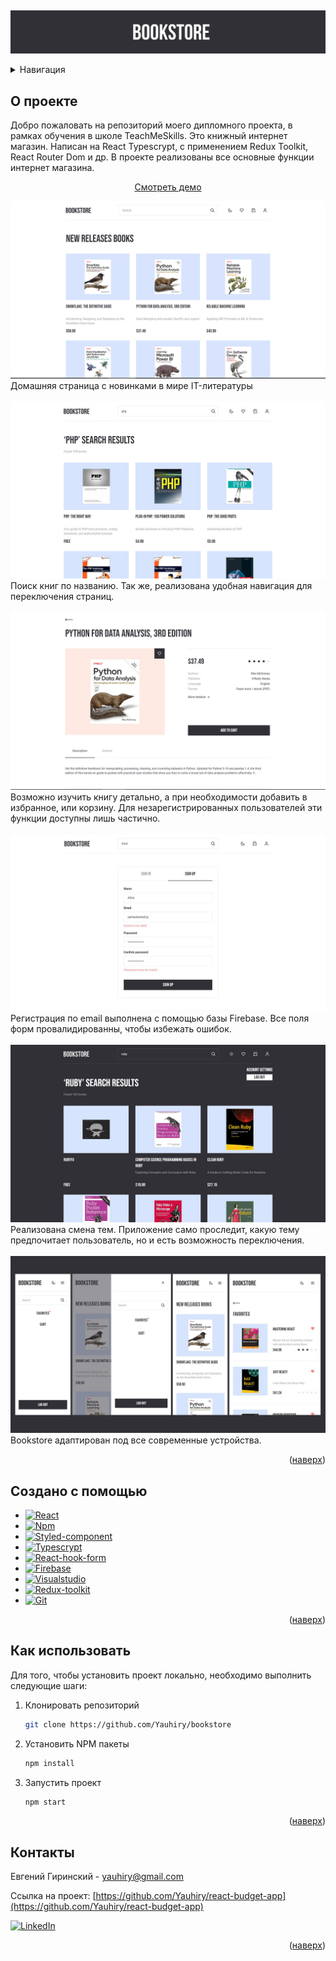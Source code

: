<a name="readme-top"></a>

<br />
<div align="center">
  <p align="center">
    <img src="images/logo.jpg" alt="logo">

  </p>
</div>

<details>
  <summary>Навигация</summary>
  <ol>
    <li><a href="#about-the-project">О проекте</a></li>
    <li><a href="#built-with">Примененные технологии</a></li>
    <li><a href="#usage">Как пользоваться</a></li>
    <li><a href="#contact">Контакты</a></li>
  </ol>
</details>

## О проекте

<p>Добро пожаловать на репозиторий моего дипломного проекта, в рамках обучения в школе TeachMeSkills. Это книжный интернет магазин. Написан на React Typescrypt, с применением Redux Toolkit, React Router Dom и др. В проекте реализованы все основные функции интернет магазина.</p>
  <p align="center">
    <a href="https://yauhiry.github.io/bookstore/">Смотреть демо</a>
    <br>
  </p>
<img src="images/homepage.jpg" alt="logo">
Домашняя страница с новинками в мире IT-литературы

<br>
<br>
<img src="images/search.jpg" alt="logo">
Поиск книг по названию. Так же, реализована удобная навигация для переключения страниц.

<br>
<br>
<img src="images/details.jpg" alt="logo">
Возможно изучить книгу детально, а при необходимости добавить в избранное, или корзину. Для незарегистрированных пользователей эти функции доступны лишь частично.

<br>
<br>
<img src="images/sign-in.jpg" alt="logo">
Регистрация по email выполнена с помощью базы Firebase. Все поля форм провалидированны, чтобы избежать ошибок.

<br>
<br>
<img src="images/theme.jpg" alt="logo">
Реализована смена тем. Приложение само проследит, какую тему предпочитает пользователь, но и есть возможность переключения.

<br>
<br>
<img src="images/adaptive.jpg" alt="logo">
Bookstore адаптирован под все современные устройства.

<p align="right">(<a href="#readme-top">наверх</a>)</p>

## Создано c помощью

- [![React][react.js]][react-url]
- [![Npm][npm.js]][npm-url]
- [![Styled-component][styled-component.com]][styled-component-url]
- [![Typescrypt][typescrypt.org]][typescrypt-url]
- [![React-hook-form][react-hook-form.com]][react-hook-form-url]
- [![Firebase][firebase.com]][firebase-url]
- [![Visualstudio][code.visualstudio.com]][code.visualstudio-url]
- [![Redux-toolkit][redux-toolkit.js.org]][redux-toolkit-url]
- [![Git][git-scm.com]][git-scm-url]

<p align="right">(<a href="#readme-top">наверх</a>)</p>

## Как использовать

Для того, чтобы установить проект локально, необходимо выполнить следующие шаги:

1. Клонировать репозиторий
   ```sh
   git clone https://github.com/Yauhiry/bookstore
   ```
2. Установить NPM пакеты
   ```sh
   npm install
   ```
3. Запустить проект
   ```sh
   npm start
   ```

<p align="right">(<a href="#readme-top">наверх</a>)</p>

## Контакты

Евгений Гиринский - yauhiry@gmail.com

Ссылка на проект: [https://github.com/Yauhiry/react-budget-app](https://github.com/Yauhiry/react-budget-app)

[![LinkedIn][linkedin-shield]][linkedin-url]

<p align="right">(<a href="#readme-top">наверх</a>)</p>

[linkedin-shield]: https://img.shields.io/badge/LinkedIn-0077B5?style=for-the-badge&logo=linkedin&logoColor=white
[linkedin-url]: https://www.linkedin.com/in/yauheni-hirynski-86b454262/
[product-screenshot]: images/budget-app.png
[npm.js]: https://img.shields.io/badge/npm-CB3837?style=for-the-badge&logo=npm&logoColor=white
[npm-url]: https://www.npmjs.com/
[react.js]: https://img.shields.io/badge/React-20232A?style=for-the-badge&logo=react&logoColor=61DAFB
[react-url]: https://reactjs.org/
[styled-component.com]: https://img.shields.io/badge/styled--components-DB7093?style=for-the-badge&logo=styled-components&logoColor=white
[styled-component-url]: https://styled-components.com/
[typescrypt.org]: https://img.shields.io/badge/TypeScript-007ACC?style=for-the-badge&logo=typescript&logoColor=white
[typescrypt-url]: https://www.typescriptlang.org/
[react-hook-form.com]: https://img.shields.io/badge/React%20Hook%20Form-%23EC5990.svg?style=for-the-badge&logo=reacthookform&logoColor=white
[react-hook-form-url]: https://react-hook-form.com/
[firebase.com]: https://img.shields.io/badge/firebase-ffca28?style=for-the-badge&logo=firebase&logoColor=black
[firebase-url]: https://firebase.google.com/
[code.visualstudio.com]: https://img.shields.io/badge/Visual_Studio_Code-0078D4?style=for-the-badge&logo=visual%20studio%20code&logoColor=white
[code.visualstudio-url]: https://code.visualstudio.com/
[redux-toolkit.js.org]: https://img.shields.io/badge/redux-%23593d88.svg?style=for-the-badge&logo=redux&logoColor=white
[redux-toolkit-url]: https://redux-toolkit.js.org/
[git-scm.com]: https://img.shields.io/badge/git-%23F05033.svg?style=for-the-badge&logo=git&logoColor=white
[git-scm-url]: https://git-scm.com/
